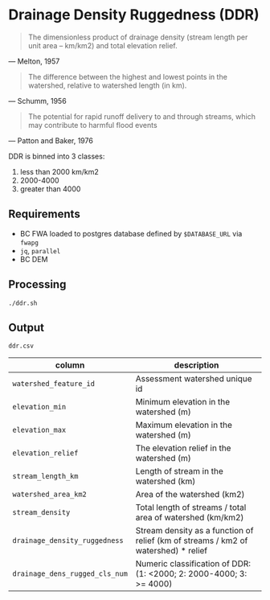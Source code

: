 # Drainage Density Ruggedness (DDR)

> The dimensionless product of drainage density (stream length per unit area – km/km2) and total elevation relief.

— Melton, 1957

> The difference between the highest and lowest points in the watershed, relative to watershed length (in km).

— Schumm, 1956


> The potential for rapid runoff delivery to and through streams, which may contribute to harmful flood events 

— Patton and Baker, 1976

DDR is binned into 3 classes:

1. less than 2000 km/km2
2. 2000-4000
3. greater than 4000
 


## Requirements

- BC FWA loaded to postgres database defined by `$DATABASE_URL` via `fwapg`
- `jq`, `parallel`
- BC DEM

## Processing

	./ddr.sh

## Output

`ddr.csv`

| column                       | description                                                |
|------------------------------|------------------------------------------------------------|
| `watershed_feature_id`         | Assessment watershed unique id                             |
| `elevation_min`                | Minimum elevation in the watershed (m)                     |
| `elevation_max`                | Maximum elevation in the watershed (m)                     |
| `elevation_relief`             | The elevation relief in the watershed (m)                  |
| `stream_length_km`             | Length of stream in the watershed (km)                     |
| `watershed_area_km2`           | Area of the watershed (km2)                                |
| `stream_density`               | Total length of streams / total area of watershed (km/km2) |
| `drainage_density_ruggedness`  | Stream density as a function of relief (km of streams / km2 of watershed) * relief |
| `drainage_dens_rugged_cls_num` | Numeric classification of DDR: (1: <2000; 2: 2000-4000; 3: >= 4000) |


